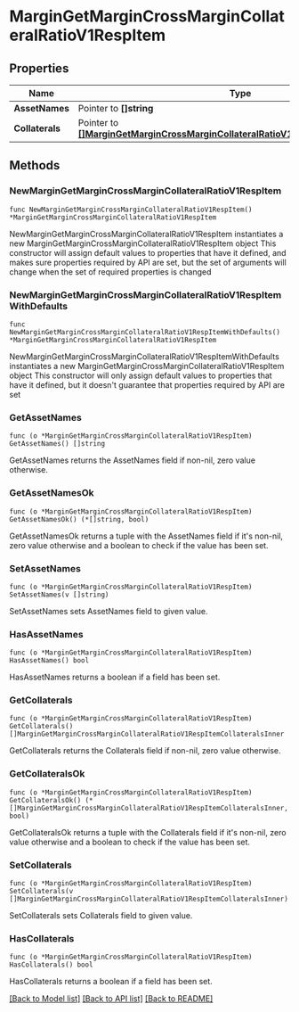 # MarginGetMarginCrossMarginCollateralRatioV1RespItem

## Properties

Name | Type | Description | Notes
------------ | ------------- | ------------- | -------------
**AssetNames** | Pointer to **[]string** |  | [optional] 
**Collaterals** | Pointer to [**[]MarginGetMarginCrossMarginCollateralRatioV1RespItemCollateralsInner**](MarginGetMarginCrossMarginCollateralRatioV1RespItemCollateralsInner.md) |  | [optional] 

## Methods

### NewMarginGetMarginCrossMarginCollateralRatioV1RespItem

`func NewMarginGetMarginCrossMarginCollateralRatioV1RespItem() *MarginGetMarginCrossMarginCollateralRatioV1RespItem`

NewMarginGetMarginCrossMarginCollateralRatioV1RespItem instantiates a new MarginGetMarginCrossMarginCollateralRatioV1RespItem object
This constructor will assign default values to properties that have it defined,
and makes sure properties required by API are set, but the set of arguments
will change when the set of required properties is changed

### NewMarginGetMarginCrossMarginCollateralRatioV1RespItemWithDefaults

`func NewMarginGetMarginCrossMarginCollateralRatioV1RespItemWithDefaults() *MarginGetMarginCrossMarginCollateralRatioV1RespItem`

NewMarginGetMarginCrossMarginCollateralRatioV1RespItemWithDefaults instantiates a new MarginGetMarginCrossMarginCollateralRatioV1RespItem object
This constructor will only assign default values to properties that have it defined,
but it doesn't guarantee that properties required by API are set

### GetAssetNames

`func (o *MarginGetMarginCrossMarginCollateralRatioV1RespItem) GetAssetNames() []string`

GetAssetNames returns the AssetNames field if non-nil, zero value otherwise.

### GetAssetNamesOk

`func (o *MarginGetMarginCrossMarginCollateralRatioV1RespItem) GetAssetNamesOk() (*[]string, bool)`

GetAssetNamesOk returns a tuple with the AssetNames field if it's non-nil, zero value otherwise
and a boolean to check if the value has been set.

### SetAssetNames

`func (o *MarginGetMarginCrossMarginCollateralRatioV1RespItem) SetAssetNames(v []string)`

SetAssetNames sets AssetNames field to given value.

### HasAssetNames

`func (o *MarginGetMarginCrossMarginCollateralRatioV1RespItem) HasAssetNames() bool`

HasAssetNames returns a boolean if a field has been set.

### GetCollaterals

`func (o *MarginGetMarginCrossMarginCollateralRatioV1RespItem) GetCollaterals() []MarginGetMarginCrossMarginCollateralRatioV1RespItemCollateralsInner`

GetCollaterals returns the Collaterals field if non-nil, zero value otherwise.

### GetCollateralsOk

`func (o *MarginGetMarginCrossMarginCollateralRatioV1RespItem) GetCollateralsOk() (*[]MarginGetMarginCrossMarginCollateralRatioV1RespItemCollateralsInner, bool)`

GetCollateralsOk returns a tuple with the Collaterals field if it's non-nil, zero value otherwise
and a boolean to check if the value has been set.

### SetCollaterals

`func (o *MarginGetMarginCrossMarginCollateralRatioV1RespItem) SetCollaterals(v []MarginGetMarginCrossMarginCollateralRatioV1RespItemCollateralsInner)`

SetCollaterals sets Collaterals field to given value.

### HasCollaterals

`func (o *MarginGetMarginCrossMarginCollateralRatioV1RespItem) HasCollaterals() bool`

HasCollaterals returns a boolean if a field has been set.


[[Back to Model list]](../README.md#documentation-for-models) [[Back to API list]](../README.md#documentation-for-api-endpoints) [[Back to README]](../README.md)


